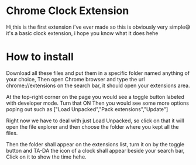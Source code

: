 # Chrome Clock Extension

Hi,this is the first extension i've ever made so this is obviously very simple😅
it's a basic clock extension, i hope you know what it does hehe
# How to install

Download all these files and put them in a specific folder named anything of your choice,
Then open Chrome browser and type the url chrome://extensions on the search bar, it should open your extensions area.

At the top-right corner on the page you would see a toggle button labeled with developer mode. Turn that ON
Then you would see some more options poping out such as ["Load Unpacked","Pack extensions","Update"]

Right now we have to deal with just Load Unpacked, so click on that it will open the file explorer and then choose the folder where you kept all the
files.

Then the folder shall appear on the extensions list, turn it on by the toggle button and TA-DA the icon of a clock shall appear beside your search bar,
Click on it to show the time hehe.

